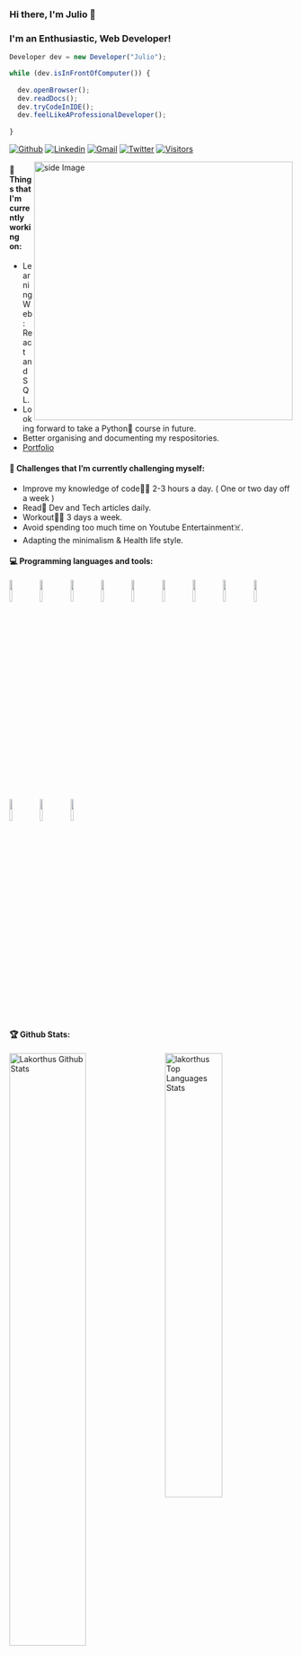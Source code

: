### Hi there, I'm Julio 👋
### I'm an Enthusiastic, Web Developer!
```javascript
Developer dev = new Developer("Julio");

while (dev.isInFrontOfComputer()) {
  
  dev.openBrowser();
  dev.readDocs();
  dev.tryCodeInIDE();
  dev.feelLikeAProfessionalDeveloper();
  
}
```
[![Github](https://img.shields.io/github/followers/lakorthus?label=Github&style=social)](https://github.com/lakorthus)
[![Linkedin](https://img.shields.io/badge/-LinkedIn-blue?style=flat&logo=Linkedin&logoColor=white)](https://www.linkedin.com/in/julio-velezmoro-frontend-developer)
[![Gmail](https://img.shields.io/badge/-Gmail-c14438?style=flat&logo=Gmail&logoColor=white)](mailto:lakorthus@gmail.com)
[![Twitter](https://img.shields.io/twitter/follow/lakorthus?label=Twitter&style=social)](https://twitter.com/lakorthus/)
[![Visitors](https://visitor-badge.laobi.icu/badge?page_id=lakorthus.lakorthus)](https://github.com/lakorthus/)

<!-- gif Image -->
<img src="https://media.giphy.com/media/M9gbBd9nbDrOTu1Mqx/giphy.gif" alt="side Image" align="right" width="460" height="auto" />

#### 💼  Things that I'm currently working on: 
* Learning Web: React and SQL.
* Looking forward to take a Python:calling: course in future.
* Better organising and documenting my respositories.
* [Portfolio](https://react-portafolio-two.vercel.app/)
#### 🌱 Challenges that I’m currently challenging myself:
* Improve my knowledge of code:man_technologist: 2-3 hours a day. ( One or two day off a week ) 
* Read:newspaper: Dev and Tech articles daily.
* Workout:weight_lifting_man: 3 days a week. 
* Avoid spending too much time on Youtube Entertainment:skull_and_crossbones:.
* Adapting the minimalism & Health life style.
#### :computer: Programming languages and tools: 
<p>
  <code><img width="10%" src="https://www.vectorlogo.zone/logos/mysql/mysql-ar21.svg"></code>
  <code><img width="10%" src="https://www.vectorlogo.zone/logos/mongodb/mongodb-ar21.svg"></code>
  <code><img width="10%" src="https://www.vectorlogo.zone/logos/git-scm/git-scm-ar21.svg"></code>
  <code><img width="10%" src="https://www.vectorlogo.zone/logos/reactjs/reactjs-ar21.svg"></code>
  <code><img width="10%" src="https://www.vectorlogo.zone/logos/angular/angular-ar21.svg"></code>
  <code><img width="10%" src="https://www.vectorlogo.zone/logos/sass-lang/sass-lang-ar21.svg"></code>
  <code><img width="10%" src="https://www.vectorlogo.zone/logos/docker/docker-ar21.svg"></code>
  <code><img width="10%" src="https://www.vectorlogo.zone/logos/nodejs/nodejs-ar21.svg"></code>
  <code><img width="10%" src="https://www.vectorlogo.zone/logos/getbootstrap/getbootstrap-ar21.svg"></code>
  <code><img width="10%" src="https://www.vectorlogo.zone/logos/w3_html5/w3_html5-ar21.svg"></code>
  <code><img width="10%" src="https://www.vectorlogo.zone/logos/netlifyapp_watercss/netlifyapp_watercss-official.svg"></code>
  <code><img width="10%" src="https://www.vectorlogo.zone/logos/javascript/javascript-ar21.svg"></code>
</p>

#### 🏆 Github Stats:
<p>
  <img alt="Lakorthus Github Stats" src="https://github-readme-stats.vercel.app/api?username=lakorthus&show_icons=true&hide_border=true&theme=nord" width="52%"/>

  <img align="right" alt="lakorthus Top Languages Stats" src="https://github-readme-stats.vercel.app/api/top-langs/?username=lakorthus&hide_border=true&layout=compact&theme=nord" width="45%"/>
</p>

